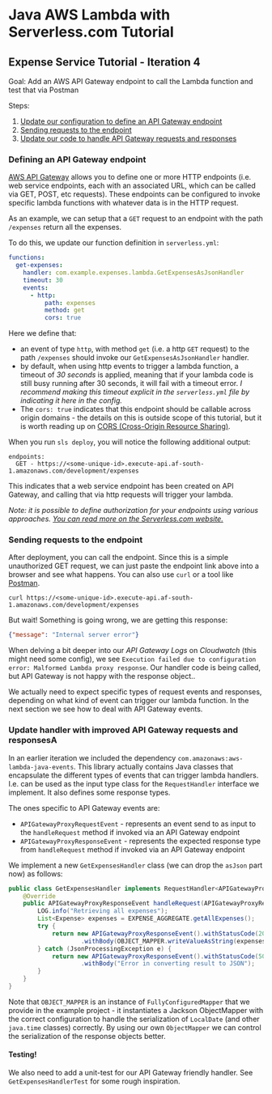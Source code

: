 # Java AWS Lambda with Serverless.com Tutorial 

## Expense Service Tutorial - Iteration 4

Goal: Add an AWS API Gateway endpoint to call the Lambda function and test that via Postman

Steps:
1. [Update our configuration to define an API Gateway endpoint](#defining-an-api-gateway-endpoint)
2. [Sending requests to the endpoint](#sending-requests-to-the-endpoint)
3. [Update our code to handle API Gateway requests and responses](#update-handler-with-improved-api-gateway-requests-and-responses)

### Defining an API Gateway endpoint
[AWS API Gateway](https://aws.amazon.com/api-gateway/) allows you to define one or more HTTP endpoints (i.e. web service endpoints, each with an associated URL, which can be called via GET, POST, etc requests). These endpoints can be configured to invoke specific lambda functions with whatever data is in the HTTP request. 

As an example, we can setup that a `GET` request to an endpoint with the path `/expenses` return all the expenses. 

To do this, we update our function definition in `serverless.yml`:
```yaml
functions:
  get-expenses:
    handler: com.example.expenses.lambda.GetExpensesAsJsonHandler
    timeout: 30
    events:
      - http:
          path: expenses
          method: get
          cors: true
```

Here we define that:

* an event of type `http`, with method `get` (i.e. a http `GET` request) to the path `/expenses` should invoke our `GetExpensesAsJsonHandler` handler.
* by default, when using http events to trigger a lambda function, a timeout of *30 seconds* is applied, meaning that if your lambda code is still busy running after 30 seconds, it will fail with a timeout error. _I recommend making this timeout explicit in the `serverless.yml` file by indicating it here in the config._
* The `cors: true` indicates that this endpoint should be callable across origin domains - the details on this is outside scope of this tutorial, but it is worth reading up on [CORS (Cross-Origin Resource Sharing)](https://developer.mozilla.org/en-US/docs/Web/HTTP/CORS).

When you run `sls deploy`, you will notice the following additional output:
```
endpoints:
  GET - https://<some-unique-id>.execute-api.af-south-1.amazonaws.com/development/expenses
```

This indicates that a web service endpoint has been created on API Gateway, and calling that via http requests will trigger your lambda. 

_Note: it is possible to define authorization for your endpoints using various approaches. [You can read more on the Serverless.com website.](https://www.serverless.com/framework/docs/providers/aws/events/apigateway)_

### Sending requests to the endpoint
After deployment, you can call the endpoint. Since this is a simple unauthorized GET request, we can just paste the endpoint link above into a browser and see what happens.
You can also use `curl` or a tool like [Postman](https://www.postman.com).

```
curl https://<some-unique-id>.execute-api.af-south-1.amazonaws.com/development/expenses
```

But wait! Something is going wrong, we are getting this response:
```json
{"message": "Internal server error"}
```

When delving a bit deeper into our *API Gateway Logs* on *Cloudwatch* (this might need some config), we see `Execution failed due to configuration error: Malformed Lambda proxy response`. Our handler code is being called, but API Gateway is not happy with the response object..

We actually need to expect specific types of request events and responses, depending on what kind of event can trigger our lambda function. In the next section we see how to deal with API Gateway events.

### Update handler with improved API Gateway requests and responsesA
In an earlier iteration we included the dependency `com.amazonaws:aws-lambda-java-events`. This library actually contains Java classes that encapsulate the different types of events that can trigger lambda handlers. I.e. can be used as the input type class for the `RequestHandler` interface we implement. It also defines some response types.

The ones specific to API Gateway events are:
* `APIGatewayProxyRequestEvent` - represents an event send to as input to the `handleRequest` method if invoked via an API Gateway endpoint
* `APIGatewayProxyResponseEvent` - represents the expected response type from `handleRequest` method if invoked via an API Gateway endpoint

We implement a new `GetExpensesHandler` class (we can drop the `asJson` part now) as follows:

```java
public class GetExpensesHandler implements RequestHandler<APIGatewayProxyRequestEvent, APIGatewayProxyResponseEvent> {
    @Override
    public APIGatewayProxyResponseEvent handleRequest(APIGatewayProxyRequestEvent request, Context context) {
        LOG.info("Retrieving all expenses");
        List<Expense> expenses = EXPENSE_AGGREGATE.getAllExpenses();
        try {
            return new APIGatewayProxyResponseEvent().withStatusCode(200)
                    .withBody(OBJECT_MAPPER.writeValueAsString(expenses));
        } catch (JsonProcessingException e) {
            return new APIGatewayProxyResponseEvent().withStatusCode(500)
                    .withBody("Error in converting result to JSON");
        }
    }
}
```

Note that `OBJECT_MAPPER` is an instance of `FullyConfiguredMapper` that we provide in the example project - it instantiates a Jackson ObjectMapper with the correct configuration to handle the serialization of `LocalDate` (and other `java.time` classes) correctly. By using our own `ObjectMapper` we can control the serialization of the response objects better.

#### Testing!
We also need to add a unit-test for our API Gateway friendly handler. See `GetExpensesHandlerTest` for some rough inspiration.